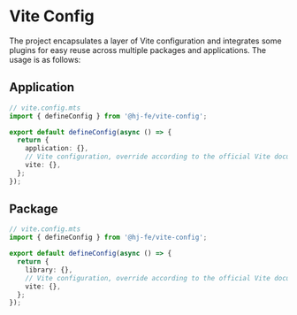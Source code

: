 # Vite Config

The project encapsulates a layer of Vite configuration and integrates some plugins for easy reuse across multiple packages and applications. The usage is as follows:

## Application

```ts
// vite.config.mts
import { defineConfig } from '@hj-fe/vite-config';

export default defineConfig(async () => {
  return {
    application: {},
    // Vite configuration, override according to the official Vite documentation
    vite: {},
  };
});
```

## Package

```ts
// vite.config.mts
import { defineConfig } from '@hj-fe/vite-config';

export default defineConfig(async () => {
  return {
    library: {},
    // Vite configuration, override according to the official Vite documentation
    vite: {},
  };
});
```

